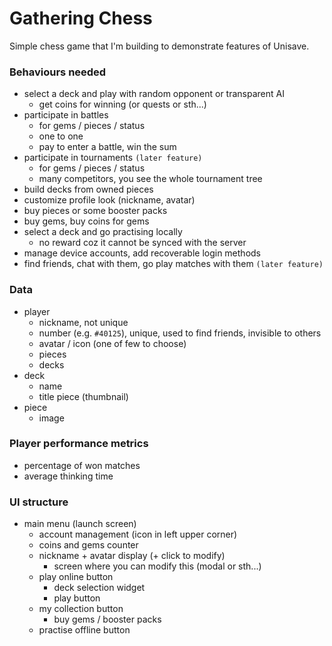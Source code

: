 Gathering Chess
===============

Simple chess game that I'm building to demonstrate features of Unisave.


### Behaviours needed

- select a deck and play with random opponent or transparent AI
    - get coins for winning (or quests or sth...)
- participate in battles
    - for gems / pieces / status
    - one to one
    - pay to enter a battle, win the sum
- participate in tournaments `(later feature)`
    - for gems / pieces / status
    - many competitors, you see the whole tournament tree
- build decks from owned pieces
- customize profile look (nickname, avatar)
- buy pieces or some booster packs
- buy gems, buy coins for gems
- select a deck and go practising locally
    - no reward coz it cannot be synced with the server
- manage device accounts, add recoverable login methods
- find friends, chat with them, go play matches with them `(later feature)`


### Data

- player
    - nickname, not unique
    - number (e.g. `#40125`), unique, used to find friends, invisible to others
    - avatar / icon (one of few to choose)
    - pieces
    - decks
- deck
    - name
    - title piece (thumbnail)
- piece
    - image


### Player performance metrics

- percentage of won matches
- average thinking time


### UI structure

- main menu (launch screen)
    - account management (icon in left upper corner)
    - coins and gems counter
    - nickname + avatar display (+ click to modify)
        - screen where you can modify this (modal or sth...)
    - play online button
        - deck selection widget
        - play button
    - my collection button
        - buy gems / booster packs
    - practise offline button
